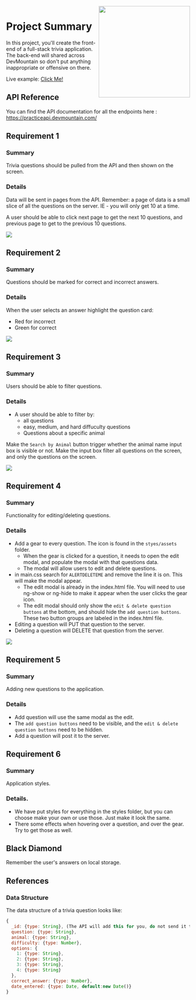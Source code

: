 <img src="https://devmounta.in/img/logowhiteblue.png" width="250" align="right">

# Project Summary

In this project, you'll create the front-end of a full-stack trivia application. The back-end will shared across DevMountain so don't put anything inappropriate or offensive on there.

Live example: <a href="https://practiceapi.devmountain.com/trendingTrivia/">Click Me!</a>

## API Reference

You can find the API documentation for all the endpoints here : https://practiceapi.devmountain.com/

## Requirement 1

### Summary

Trivia questions should be pulled from the API and then shown on the screen.

### Details

Data will be sent in pages from the API. Remember: a page of data is a small slice of all the questions on the server. IE - you will only get 10 at a time.

A user should be able to click next page to get the next 10 questions, and previous page to get to the previous 10 questions.

<img src="https://github.com/DevMountain/trendingTrivia/blob/master/screenshot/screenshot1.jpg" />

## Requirement 2

### Summary

Questions should be marked for correct and incorrect answers.

### Details

When the user selects an answer highlight the question card:
- Red for incorrect
- Green for correct 

<img src="https://github.com/DevMountain/trendingTrivia/blob/master/screenshot/screenshot3.jpg" />

## Requirement 3

### Summary

Users should be able to filter questions.

### Details

* A user should be able to filter by:
  * all questions
  * easy, medium, and hard diffuculty questions
  * Questions about a specific animal

Make the `Search by Animal` button trigger whether the animal name input box is visible or not.
Make the input box filter all questions on the screen, and only the questions on the screen.

<img src="https://github.com/DevMountain/trendingTrivia/blob/master/screenshot/screenshot4.jpg" />

## Requirement 4

### Summary

Functionality for editing/deleting questions.

### Details

* Add a gear to every question. The icon is found in the `styes/assets` folder.
  * When the gear is clicked for a question, it needs to open the edit modal, and populate the modal with that questions data.
  * The modal will allow users to edit and delete questions.
* in main.css search for `ALERTDELETEME` and remove the line it is on.  This will make the modal appear.
  * The edit modal is already in the index.html file.  You will need to use ng-show or ng-hide to make it appear when the user clicks the gear icon.
  * The edit modal should only show the `edit & delete question buttons` at the bottom, and should hide the `add question buttons`.  These two button groups are labeled in the index.html file.
* Editing a question will PUT that question to the server.
* Deleting a question will DELETE that question from the server.

<img src="https://github.com/DevMountain/trendingTrivia/blob/master/screenshot/screenshot2.jpg" />

## Requirement 5

### Summary

Adding new questions to the application.

### Details

* Add question will use the same modal as the edit.
* The `add question buttons` need to be visible, and the `edit & delete question buttons` need to be hidden.
* Add a question will post it to the server.

## Requirement 6

### Summary

Application styles.

### Details.

* We have put styles for everything in the styles folder, but you can choose make your own or use those.  Just make it look the same.
* There some effects when hovering over a question, and over the gear.  Try to get those as well.

## Black Diamond

Remember the user's answers on local storage.

## References

### Data Structure

The data structure of a trivia question looks like:

```js
{
  _id: {type: String}, (The API will add this for you, do not send it to the server)
  question: {type: String},
  animal: {type: String},
  difficulty: {type: Number},
  options: {
    1: {type: String},
    2: {type: String},
    3: {type: String},
    4: {type: String}
  },
  correct_answer: {type: Number},
  date_entered: {type: Date, default:new Date()}
}
```
